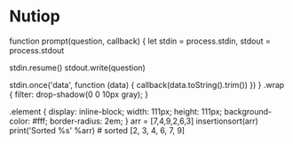 # Nutiop
function prompt(question, callback) {
  let stdin = process.stdin,
    stdout = process.stdout

  stdin.resume()
  stdout.write(question)

  stdin.once('data', function (data) {
    callback(data.toString().trim())
  })
}
.wrap {
  filter: drop-shadow(0 0 10px gray);
}

.element {
  display: inline-block;
  width: 111px;
  height: 111px;
  background-color: #fff;
  border-radius: 2em;
}
arr = [7,4,9,2,6,3]
insertionsort(arr)
print('Sorted %s'  %arr) # sorted [2, 3, 4, 6, 7, 9]
